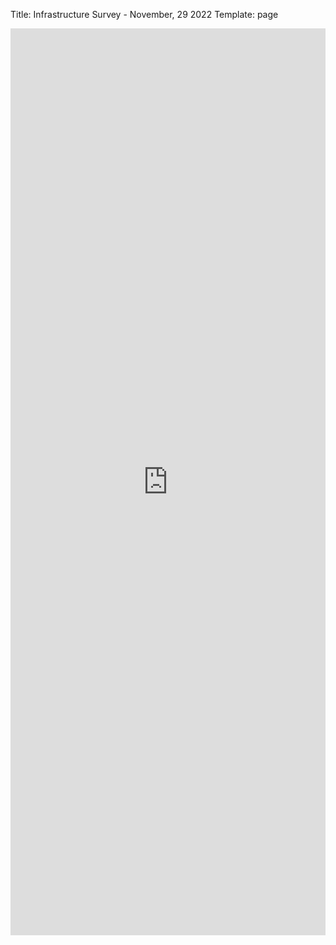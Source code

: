 Title: Infrastructure Survey - November, 29 2022
Template: page
<iframe src="https://docs.google.com/forms/d/e/1FAIpQLScxZkZZvafCSA9s9nxwWGm6jQ4ftINId_5LW3EmJyyIHXxM0Q/viewform?embedded=true" width="100%" height="1451" frameborder="0" marginheight="0" marginwidth="0">Loading…</iframe>
